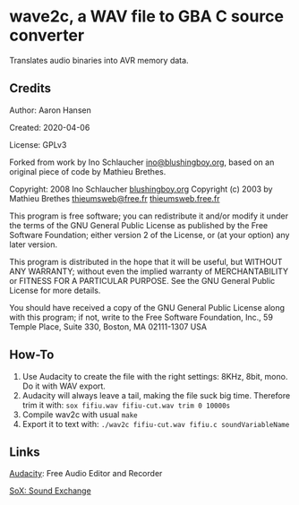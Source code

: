 wave2c, a WAV file to GBA C source converter
============================================

Translates audio binaries into AVR memory data.

Credits
-------
 
Author:    Aaron Hansen

Created:   2020-04-06

License:   GPLv3

Forked from work by Ino Schlaucher <ino@blushingboy.org>,
based on an original piece of code by Mathieu Brethes.

Copyright: 2008 Ino Schlaucher [blushingboy.org](http://blushingboy.org)
Copyright (c) 2003 by Mathieu Brethes <thieumsweb@free.fr> [thieumsweb.free.fr](http://thieumsweb.free.fr/) 

This program is free software; you can redistribute it and/or modify
it under the terms of the GNU General Public License as published by
the Free Software Foundation; either version 2 of the License, or
(at your option) any later version.

This program is distributed in the hope that it will be useful,
but WITHOUT ANY WARRANTY; without even the implied warranty of
MERCHANTABILITY or FITNESS FOR A PARTICULAR PURPOSE.  See the
GNU General Public License for more details.

You should have received a copy of the GNU General Public License
along with this program; if not, write to the Free Software
Foundation, Inc., 59 Temple Place, Suite 330, Boston, MA  02111-1307  USA

How-To
------

1. Use Audacity to create the file with the right settings: 8KHz, 8bit, mono. Do it with WAV export.
2. Audacity will always leave a tail, making the file suck big time. Therefore trim it with: `sox fifiu.wav fifiu-cut.wav trim 0 10000s`
3. Compile wav2c with usual `make`
4. Export it to text with: `./wav2c fifiu-cut.wav fifiu.c soundVariableName`

Links
-----

[Audacity](http://audacity.sourceforge.net/): Free Audio Editor and Recorder

[SoX: Sound Exchange](http://sox.sourceforge.net/)
